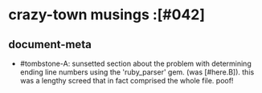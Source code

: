 # crazy-town musings :[#042]

## document-meta

  - #tombstone-A: sunsetted section about the problem with determining
    ending line numbers using the 'ruby_parser' gem. (was [#here.B]).
    this was a lengthy screed that in fact comprised the whole file. poof!
